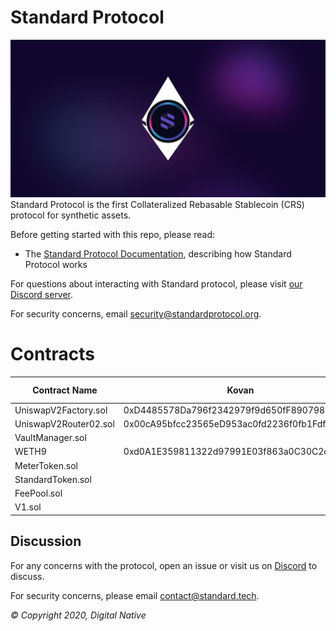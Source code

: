 # Standard Protocol
![banner](./media/standard-evm.png)
Standard Protocol is the first Collateralized Rebasable Stablecoin (CRS) protocol for
synthetic assets.

Before getting started with this repo, please read:

* The [Standard Protocol Documentation](docs.standardprotocol.org), describing how Standard Protocol works

For questions about interacting with Standard protocol, please visit [our Discord server](https://chat.standardprotocol.org).

For security concerns, email [security@standardprotocol.org](mailto:security@standardprotocol.org).

# Contracts

| Contract Name         | Kovan                                      | Mumbai | Eth Mainnet | Polygon Mainnet | Shiden |
|-----------------------|--------------------------------------------|--------|-------------|-----------------|--------|
| UniswapV2Factory.sol  | 0xD4485578Da796f2342979f9d650fF89079886C46 |        |             |                 |        |
| UniswapV2Router02.sol | 0x00cA95bfcc23565eD953ac0fd2236f0fb1Fdf81E |        |             |                 |        |
| VaultManager.sol      |                                            |        |             |                 |        |
| WETH9                 | 0xd0A1E359811322d97991E03f863a0C30C2cF029C |        |             |                 |        |
| MeterToken.sol        |                                            |        |             |                 |        |
| StandardToken.sol     |                                            |        |             |                 |        |
| FeePool.sol           |                                            |        |             |                 |        |
| V1.sol                |                                            |        |             |                 |        |

Discussion
----------

For any concerns with the protocol, open an issue or visit us on [Discord](https://discord.gg/XUNxwXNZVA) to discuss.

For security concerns, please email [contact@standard.tech](mailto:contact@standard.tech).

_© Copyright 2020, Digital Native_
